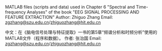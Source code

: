 MATLAB files (scripts and data) used in Chapter 6 "Spectral and Time-frequency Analyses" of the book "EEG SIGNAL PROCESSING AND FEATURE EXTRACTION"
Author: Zhiguo Zhang
Email: zgzhang@szu.edu.cn/zhiguozhang@hit.edu.cn


中文：在《脑电信号处理与特征提取》一书的第5章“频谱分析和时频分析”使用的MATLAB文件（程序和数据）。
作者: 张治国
Email: zgzhang@szu.edu.cn/zhiguozhang@hit.edu.cn
